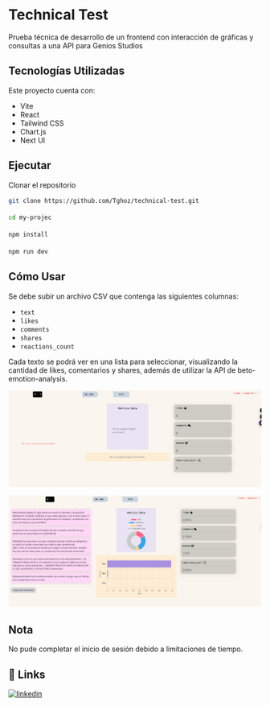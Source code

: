 # Technical Test

Prueba técnica de desarrollo de un frontend con interacción de gráficas y consultas a una API para Genios Studios

## Tecnologías Utilizadas

Este proyecto cuenta con:

- Vite
- React
- Tailwind CSS
- Chart.js
- Next UI

## Ejecutar

Clonar el repositorio

```bash
git clone https://github.com/Tghoz/technical-test.git

cd my-projec

npm install

npm run dev
```

## Cómo Usar

Se debe subir un archivo CSV que contenga las siguientes columnas:

* `text`
* `likes`
* `comments`
* `shares`
* `reactions_count`

Cada texto se podrá ver en una lista para seleccionar, visualizando la cantidad de likes, comentarios y shares, además de utilizar la API de beto-emotion-analysis.

![1729813398998](image/README/1729813398998.png)

![1729813434110](image/README/1729813434110.png)

## Nota

No pude completar el inicio de sesión debido a limitaciones de tiempo.

## 🔗 Links

[![linkedin](https://img.shields.io/badge/linkedin-0A66C2?style=for-the-badge&logo=linkedin&logoColor=white)](https://www.linkedin.com/in/govanny-travieso-87b864277/)
